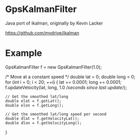 GpsKalmanFilter
===============

Java port of ikalman, originally by Kevin Lacker

  https://github.com/mydrive/ikalman

Example
=======
GpsKalmanFilter f = new GpsKalmanFilter(1.0);
		
/* Move at a constant speed */
double lat = 0;
double long = 0;		
for (int i = 0; i < 20; ++i) {
	lat += 0.0001;
	long += 0.0001;
	f.updateVelocity(lat, long, 1.0 /*seconds since last update*/);

	// Get the smoothed lat/long
	double elat = f.getLat();
	double elon = f.getLong();

	// Get the smoothed lat/long speed per second
	double dlat = f.getVelocityLat();
	double dlon = f.getVelocityLong();
}
		

